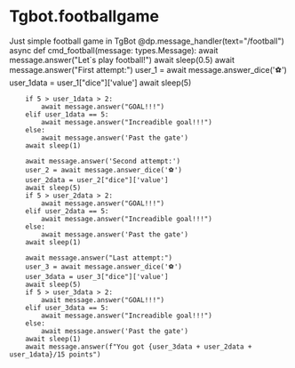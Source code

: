 # Tgbot.footballgame
Just simple football game in TgBot
    @dp.message_handler(text="/football")
    async def cmd_football(message: types.Message):
        await message.answer("Let`s play football!")
        await sleep(0.5)
        await message.answer("First attempt:")
        user_1 = await message.answer_dice('⚽️')
        user_1data = user_1["dice"]['value']
        await sleep(5)
    
        if 5 > user_1data > 2:
            await message.answer("GOAL!!!")
        elif user_1data == 5:
            await message.answer("Increadible goal!!!")
        else:
            await message.answer('Past the gate')
        await sleep(1)
    
        await message.answer('Second attempt:')
        user_2 = await message.answer_dice('⚽️')
        user_2data = user_2["dice"]['value']
        await sleep(5)
        if 5 > user_2data > 2:
            await message.answer("GOAL!!!")
        elif user_2data == 5:
            await message.answer("Increadible goal!!!")
        else:
            await message.answer('Past the gate')
        await sleep(1)
    
        await message.answer("Last attempt:")
        user_3 = await message.answer_dice('⚽️')
        user_3data = user_3["dice"]['value']
        await sleep(5)
        if 5 > user_3data > 2:
            await message.answer("GOAL!!!")
        elif user_3data == 5:
            await message.answer("Increadible goal!!!")
        else:
            await message.answer('Past the gate')
        await sleep(1)
        await message.answer(f"You got {user_3data + user_2data + user_1data}/15 points")
